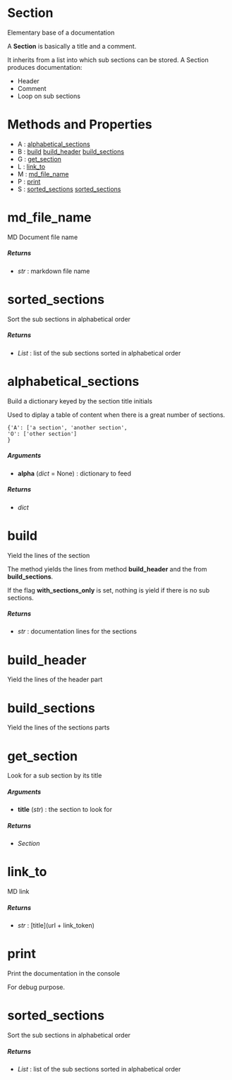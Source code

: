 # Section



Elementary base of a documentation

A **Section** is basically a title and a comment.

It inherits from a list into which sub sections can be stored.
A Section produces documentation:
- Header
- Comment
- Loop on sub sections



# Methods and Properties
- A : [alphabetical_sections](#alphabetical_sections) 
- B : [build](#build) [build_header](#build_header) [build_sections](#build_sections) 
- G : [get_section](#get_section) 
- L : [link_to](#link_to) 
- M : [md_file_name](#md_file_name) 
- P : [print](#print) 
- S : [sorted_sections](#sorted_sections) [sorted_sections](#sorted_sections) 

# md_file_name

MD Document file name



##### Returns

- _str_ : markdown file name



# sorted_sections

Sort the sub sections in alphabetical order



##### Returns

- _List_ : list of the sub sections sorted in alphabetical order



# alphabetical_sections

Build a dictionary keyed by the section title initials

Used to diplay a table of content when there is a great number of sections.

```
{'A': ['a section', 'another section',
'O': ['other section']
}
```



##### Arguments

- **alpha** (_dict_ = None) : dictionary to feed

##### Returns

- _dict_



# build

Yield the lines of the section

The method yields the lines from method **build_header** and the from
**build_sections**.

If the flag **with_sections_only** is set, nothing is yield if there is no
sub sections.



##### Returns

- _str_ : documentation lines for the sections



# build_header

Yield the lines of the header part





# build_sections

Yield the lines of the sections parts





# get_section

Look for a sub section by its title



##### Arguments

- **title** (_str_) : the section to look for

##### Returns

- _Section_



# link_to

MD link



##### Returns

- _str_ : [title](url + link_token)



# print

Print the documentation in the console

For debug purpose.





# sorted_sections

Sort the sub sections in alphabetical order



##### Returns

- _List_ : list of the sub sections sorted in alphabetical order



